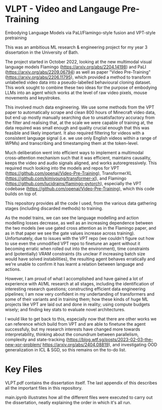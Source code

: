 # VLPT -  Video and Langauge Pre-Training
Embodying Language Models via PaLI/Flamingo-style fusion and VPT-style pretraining

This was an ambitious ML research & engineering project for my year 3 dissertation in the University of Bath.

The project started in October 2022, looking at the new multimodal visual language models Flamingo (https://arxiv.org/abs/2204.14198) and PaLI (https://arxiv.org/abs/2209.06794) as well as paper "Video Pre-Training" (https://arxiv.org/abs/2206.11795), which provided a method to transform unlabelled video data into a pseudo-labelled behavioural cloning dataset. This work sought to combine these two ideas for the purpose of embodying LLMs into an agent which works at the level of raw video pixels, mouse movements and keystrokes.

This involved much data engineering. We use some methods from the VPT paper to automatically scrape and clean 800 hours of Minecraft video data, but end up mostly manually searching due to unsatisfactory accuracy from the filter and realising that, at the scale we were capable of training at, the data required was small enough and quality crucial enough that this was feasible and likely important. It also required filtering for videos with a consistent language signal (i.e. we use only English videos within a range of WPMs) and transcribing and timestamping them at the token-level.

Much deliberation went into efficient ways to implement a multimodal cross-attention mechanism such that it was efficient, maintains causality, keeps the video and audio signals aligned, and works autoregressively. This required much looking into the models and repos for VPT (https://github.com/openai/Video-Pre-Training), TransformerXL (https://github.com/kimiyoung/transformer-xl), and Flamingo (https://github.com/lucidrains/flamingo-pytorch), especially the VPT codebase (https://github.com/openai/Video-Pre-Training), which this code builds on top of.

This repository provides all the code I used, from the various data gathering stages (including discarded methods) to training.

As the model trains, we can see the language modelling and action modelling losses decrease, as well as an increasing dependence between the two models (we use gated cross attention as in the Flamingo paper, and as in that paper we see the gate values increase across training). Unfortunately, due to issues with the VPT repo (we couldn't figure out how to use even the unmodified VPT repo to finetune an agent without it becoming erratic when rolled out into the environment), time constraints and (potentially) VRAM constraints (its unclear if increasing batch size would have solved instabilities), the resulting agent behaves erratically and we're unable to confirm it has learnt a relation between language and actions.

However, I am proud of what I accomplished and have gained a lot of experience with AI/ML research at all stages, including the identification of interesting research questions; constructing efficient data engineering pipelines; I am now very confident in my undertanding of transformers and some of their variants and in training them; how these kinds of huge ML projects like VPT are laid out and done in reality; using compute budgets wisely; and finding key stats to evaluate novel architectures.

I would like to get back to this, especially now that there are other works we can reference which build from VPT and are able to finetune the agent successfuly, but my research interests have changed more towards interpretability, thinking about the conundrum between parallelism, complexity and state-tracking (https://blog.wtf.sg/posts/2023-02-03-the-new-xor-problem/ https://arxiv.org/abs/2404.08819), and investigating OOD generalization in ICL & SGD, so this remains on the to-do list.

# Key Files

VLPT.pdf contains the dissertation itself. The last appendix of this describes all the important files in this repository.

main.ipynb illustrates how all the different files were executed to carry out the dissertation, neatly explaining the order in which it's all run.
